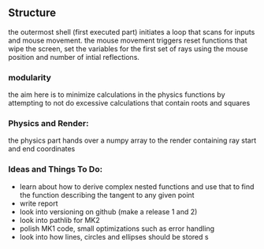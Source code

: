 ## Structure
the outermost shell (first executed part) initiates a loop that scans for inputs and mouse movement.
the mouse movement triggers reset functions that wipe the screen, set the variables for the first set of rays using 
the mouse position and number of intial reflections.

### modularity
the aim here is to minimize calculations in the physics functions by attempting to not do excessive calculations that contain roots and squares


### Physics and Render: 
the physics part hands over a numpy array to the render containing ray start and end coordinates

### Ideas and Things To Do:
- learn about how to derive complex nested functions and use that to find the function describing the tangent to any given point
- write report
- look into versioning on github (make a release 1 and 2)
- look into pathlib for MK2
- polish MK1 code, small optimizations such as error handling
- look into how lines, circles and ellipses should be stored
s